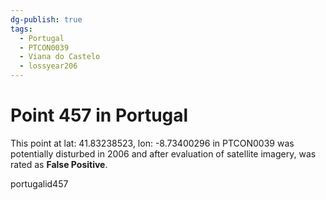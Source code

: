 ```yaml
---
dg-publish: true
tags:
  - Portugal
  - PTCON0039
  - Viana do Castelo
  - lossyear206
---
```


# Point 457 in Portugal

This point at lat: 41.83238523, lon: -8.73400296 in PTCON0039 was potentially disturbed in 2006 and after evaluation of satellite imagery, was rated as **False Positive**.



portugalid457